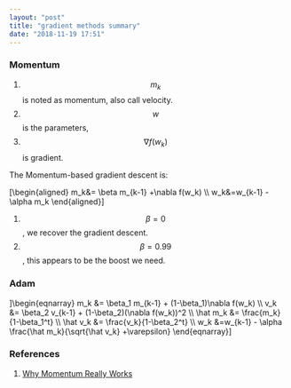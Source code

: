 ```yaml
---
layout: "post"
title: "gradient methods summary"
date: "2018-11-19 17:51"
---
```


### Momentum
1. $$m_k$$ is noted as momentum, also call velocity.
2. $$w$$ is the parameters,
3. $$\nabla f(w_k)$$ is gradient.

The Momentum-based gradient descent is:


\[\begin{aligned}
m_k&= \beta m_{k-1} +\nabla f(w_k)  \\\\
w_k&=w_{k-1} - \alpha m_k
\end{aligned}\]



1. $$\beta=0$$, we recover the gradient descent.
2. $$\beta=0.99$$, this appears to be the boost we need.

### Adam

\]\begin{eqnarray}
m_k &= \beta_1 m_{k-1} + (1-\beta_1)\nabla f(w_k)  \\\\
v_k &= \beta_2 v_{k-1} + (1-\beta_2)(\nabla f(w_k))^2  \\\\
\hat m_k &= \frac{m_k}{1-\beta_1^t} \\\\
\hat v_k &= \frac{v_k}{1-\beta_2^t} \\\\
w_k &=w_{k-1} - \alpha \frac{\hat m_k}{\sqrt{\hat v_k} +\varepsilon}
\end{eqnarray}\]




### References
1. [Why Momentum Really Works](https://distill.pub/2017/momentum/)

